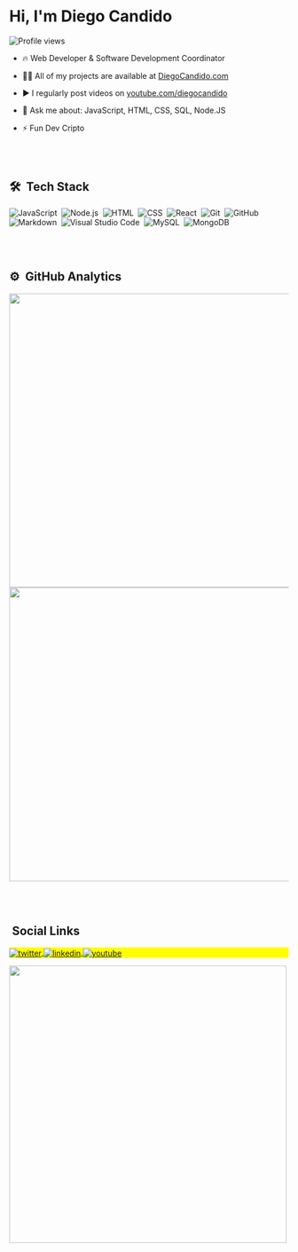 
<h1 align="left">Hi, I'm Diego Candido</h1>

<p align="left"> <img src="https://komarev.com/ghpvc/?username=diegocandido&color=yellow" alt="Profile views" /> </p>

- 🔥 Web Developer & Software Development Coordinator

- 👨‍💻 All of my projects are available at [DiegoCandido.com](https://diegocandido.com)

- ▶️ I regularly post videos on [youtube.com/diegocandido](https://youtube.com/diegocandido)

- 💬 Ask me about: JavaScript, HTML, CSS, SQL, Node.JS

- ⚡ Fun Dev Cripto

<br><br>

## 🛠 &nbsp;Tech Stack

![JavaScript](https://img.shields.io/badge/-JavaScript-05122A?style=flat&logo=javascript)&nbsp;
![Node.js](https://img.shields.io/badge/-Node.js-05122A?style=flat&logo=node.js)&nbsp;
![HTML](https://img.shields.io/badge/-HTML-05122A?style=flat&logo=HTML5)&nbsp;
![CSS](https://img.shields.io/badge/-CSS-05122A?style=flat&logo=CSS3&logoColor=1572B6)&nbsp;
![React](https://img.shields.io/badge/-React-05122A?style=flat&logo=react)&nbsp;
![Git](https://img.shields.io/badge/-Git-05122A?style=flat&logo=git)&nbsp;
![GitHub](https://img.shields.io/badge/-GitHub-05122A?style=flat&logo=github)&nbsp;
![Markdown](https://img.shields.io/badge/-Markdown-05122A?style=flat&logo=markdown)&nbsp;
![Visual Studio Code](https://img.shields.io/badge/-Visual%20Studio%20Code-05122A?style=flat&logo=visual-studio-code&logoColor=007ACC)&nbsp;
![MySQL](https://img.shields.io/badge/-MySQL-05122A?style=flat&logo=MySQL)&nbsp;
![MongoDB](https://img.shields.io/badge/-MongoDB-05122A?style=flat&logo=MongoDB)&nbsp;

<br><br>

## ⚙️ &nbsp;GitHub Analytics

<p align="left">
<img width="530em" src="https://github-readme-stats.vercel.app/api?username=diegocandido&show_icons=true&theme=vision-friendly-dark" alt=""/>
<img width="530em" src="https://github-readme-stats.vercel.app/api/top-langs/?username=diegocandido&layout=compact&theme=vision-friendly-dark" alt=""/>
</p>

<br><br>

## &nbsp;Social Links

<p align="left" style="background:yellow">
<a href="https://twitter.com/soudiegocandido" target="_blank">
  <img align="center" src="https://img.shields.io/badge/-diegocandido-05122A?style=flat&logo=twitter" alt="twitter"/>  
</a>
<a href="https://linkedin.com/in/eudiegocandido" target="_blank">
  <img align="center" src="https://img.shields.io/badge/-diegocandido-05122A?style=flat&logo=linkedin" alt="linkedin"/>
</a>
<a href="https://youtube.com/diegocandido" target="_blank">
 <img align="center" src="https://img.shields.io/badge/-diegocandido-05122A?style=flat&logo=youtube" alt="youtube"/>
</a>
</p>
<img width="500em" src="https://github-readme-twitter-gazf.vercel.app/api?id=soudiegocandido&layout=wide&show_reply=off&show_retweet=off" />


